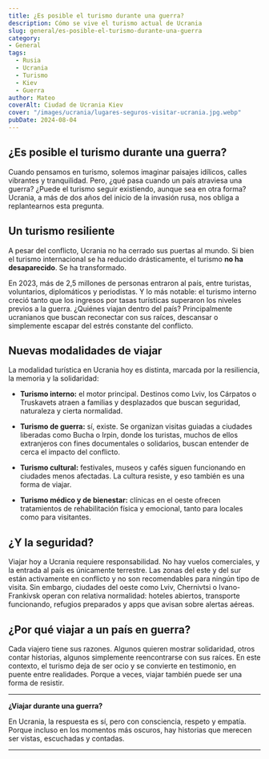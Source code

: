```yaml
---
title: ¿Es posible el turismo durante una guerra?
description: Cómo se vive el turismo actual de Ucrania
slug: general/es-posible-el-turismo-durante-una-guerra
category: 
- General
tags:
  - Rusia
  - Ucrania
  - Turismo
  - Kiev
  - Guerra
author: Mateo 
coverAlt: Ciudad de Ucrania Kiev
cover: "/images/ucrania/lugares-seguros-visitar-ucrania.jpg.webp"
pubDate: 2024-08-04
---
```


## ¿Es posible el turismo durante una guerra?

Cuando pensamos en turismo, solemos imaginar paisajes idílicos, calles vibrantes y tranquilidad. Pero, ¿qué pasa cuando un país atraviesa una guerra? ¿Puede el turismo seguir existiendo, aunque sea en otra forma? Ucrania, a más de dos años del inicio de la invasión rusa, nos obliga a replantearnos esta pregunta.

## Un turismo resiliente

A pesar del conflicto, Ucrania no ha cerrado sus puertas al mundo. Si bien el turismo internacional se ha reducido drásticamente, el turismo **no ha desaparecido**. Se ha transformado.

En 2023, más de 2,5 millones de personas entraron al país, entre turistas, voluntarios, diplomáticos y periodistas. Y lo más notable: el turismo interno creció tanto que los ingresos por tasas turísticas superaron los niveles previos a la guerra. ¿Quiénes viajan dentro del país? Principalmente ucranianos que buscan reconectar con sus raíces, descansar o simplemente escapar del estrés constante del conflicto.

## Nuevas modalidades de viajar

La modalidad turística en Ucrania hoy es distinta, marcada por la resiliencia, la memoria y la solidaridad:

- **Turismo interno:** el motor principal. Destinos como Lviv, los Cárpatos o Truskavets atraen a familias y desplazados que buscan seguridad, naturaleza y cierta normalidad.

- **Turismo de guerra:** sí, existe. Se organizan visitas guiadas a ciudades liberadas como Bucha o Irpin, donde los turistas, muchos de ellos extranjeros con fines documentales o solidarios, buscan entender de cerca el impacto del conflicto.

- **Turismo cultural:** festivales, museos y cafés siguen funcionando en ciudades menos afectadas. La cultura resiste, y eso también es una forma de viajar.

- **Turismo médico y de bienestar:** clínicas en el oeste ofrecen tratamientos de rehabilitación física y emocional, tanto para locales como para visitantes.

## ¿Y la seguridad?

Viajar hoy a Ucrania requiere responsabilidad. No hay vuelos comerciales, y la entrada al país es únicamente terrestre. Las zonas del este y del sur están activamente en conflicto y no son recomendables para ningún tipo de visita. Sin embargo, ciudades del oeste como Lviv, Chernivtsi o Ivano-Frankivsk operan con relativa normalidad: hoteles abiertos, transporte funcionando, refugios preparados y apps que avisan sobre alertas aéreas.

## ¿Por qué viajar a un país en guerra?

Cada viajero tiene sus razones. Algunos quieren mostrar solidaridad, otros contar historias, algunos simplemente reencontrarse con sus raíces. En este contexto, el turismo deja de ser ocio y se convierte en testimonio, en puente entre realidades. Porque a veces, viajar también puede ser una forma de resistir.

---

**¿Viajar durante una guerra?**

En Ucrania, la respuesta es sí, pero con consciencia, respeto y empatía. Porque incluso en los momentos más oscuros, hay historias que merecen ser vistas, escuchadas y contadas.

---

